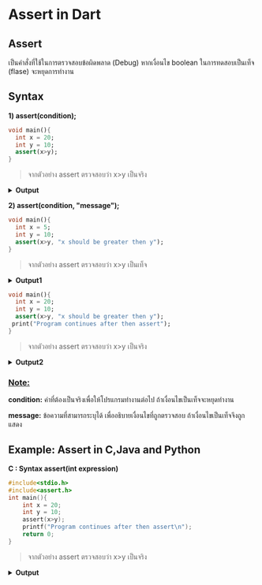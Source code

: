 # Assert in Dart
## Assert
เป็นคำสั่งที่ใช้ในการตรวจสอบข้อผิดพลาด (Debug) หากเงื่อนไข boolean ในการทดสอบเป็นเท็จ (flase) จะหยุดการทำงาน
## Syntax
  **1) assert(condition);**
  
  ```dart
  void main(){
    int x = 20;
    int y = 10;
    assert(x>y);
  }
```

>จากตัวอย่าง assert ตรวจสอบว่า x>y เป็นจริง

<details>
  <summary><strong>Output</strong></summary>
  <pre><code>Uncaught Error: Assertion failed</code></pre>
</details>

**2) assert(condition, "message");**

```dart
void main(){
  int x = 5;
  int y = 10;
  assert(x>y, "x should be greater then y");
}
```

>จากตัวอย่าง assert ตรวจสอบว่า x>y เป็นเท็จ

<details>
  <summary><strong>Output1</strong></summary>
  <pre><code>Uncaught Error: Assertion failed: "x should be greater then y"</code></pre>
</details>

```dart
void main(){
  int x = 20;
  int y = 10;
  assert(x>y, "x should be greater then y");
 print("Program continues after then assert");
}
```

>จากตัวอย่าง assert ตรวจสอบว่า x>y เป็นจริง

<details>
  <summary><strong>Output2</strong></summary>
  <pre><code>Program continues after then assert</code></pre>
</details>

### <Note:>

**condition:** ค่าที่ต้องเป็นจริงเพื่อให้โปรแกรมทำงานต่อไป ถ้าเงื่อนไขเป็นเท็จจะหยุดทำงาน

**message:** ข้อความที่สามารถระบุได้ เพื่ออธิบายเงื่อนไขที่ถูกตรวจสอบ ถ้าเงื่อนไขเป็นเท็จจึงถูกแสดง

## Example: Assert in C,Java and Python

**C : Syntax assert(int expression)**

```c
#include<stdio.h>
#include<assert.h>
int main(){
    int x = 20;
    int y = 10;
    assert(x>y);
    printf("Program continues after then assert\n");
    return 0;
}
```

>จากตัวอย่าง assert ตรวจสอบว่า x>y เป็นจริง

<details>
  <summary><strong>Output</strong></summary>
  <pre><code>Program continues after then assert</code></pre>
</details>
















